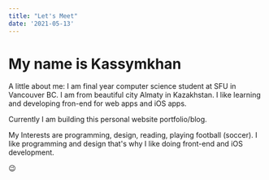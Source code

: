 ```yaml
---
title: "Let's Meet"
date: '2021-05-13'
---
```


# My name is **Kassymkhan**

A little about me:
I am final year computer science student at SFU in Vancouver BC. I am from beautiful city Almaty in Kazakhstan.
I like learning and developing fron-end for web apps and iOS apps.

Currently I am building this personal website portfolio/blog.

My Interests are programming, design, reading, playing football (soccer).
I like programming and design that's why I like doing front-end and iOS development.

😉
